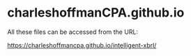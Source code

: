 # charleshoffmanCPA.github.io

All these files can be accessed from the URL:

https://charleshoffmancpa.github.io/intelligent-xbrl/

